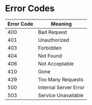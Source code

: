 # Error Codes

Error Code | Meaning
---------- | -------
400 | Bad Request
401 | Unauthorized
403 | Forbidden
404 | Not Found
406 | Not Acceptable
410 | Gone
429 | Too Many Requests
500 | Internal Server Error
503 | Service Unavailable
